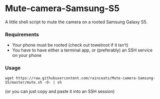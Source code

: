 Mute-camera-Samsung-S5
======================

A little shell script to mute the camera on a rooted Samsung Galaxy S5.

### Requirements
- Your phone must be rooted (check out towelroot if it isn't)
- You have to have either a terminal app, or (preferably) an SSH service on your phone

### Usage
`wget https://raw.githubusercontent.com/raincoats/Mute-camera-Samsung-S5/master/mute.sh -O- | sh`

(or you can just copy and paste it into an SSH session)
